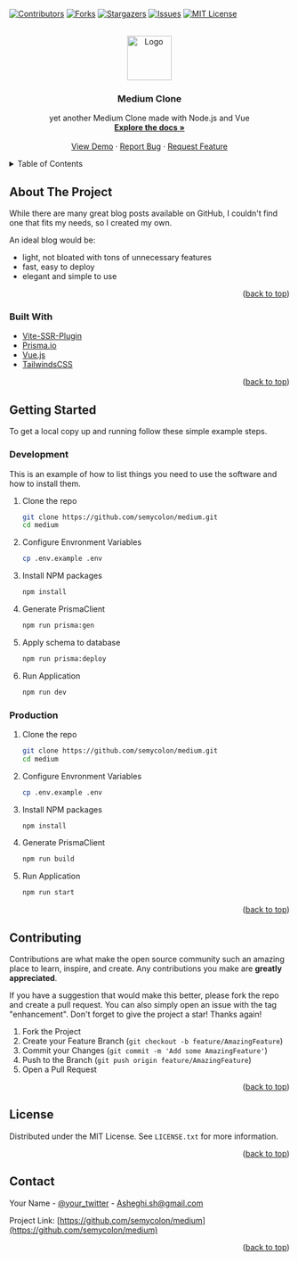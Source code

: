 <div id="top"></div>

<!-- PROJECT SHIELDS -->
<!--
*** I'm using markdown "reference style" links for readability.
*** Reference links are enclosed in brackets [ ] instead of parentheses ( ).
*** See the bottom of this document for the declaration of the reference variables
*** for contributors-url, forks-url, etc. This is an optional, concise syntax you may use.
*** https://www.markdownguide.org/basic-syntax/#reference-style-links
-->
[![Contributors][contributors-shield]][contributors-url]
[![Forks][forks-shield]][forks-url]
[![Stargazers][stars-shield]][stars-url]
[![Issues][issues-shield]][issues-url]
[![MIT License][license-shield]][license-url]

[//]: # ([![LinkedIn][linkedin-shield]][linkedin-url])



<!-- PROJECT LOGO -->
<br />
<div align="center">
  <a href="https://github.com/semycolon/medium">
    <img src="https://raw.githubusercontent.com/semycolon/medium/master/assets/icons/dynamic/icon-logo.svg" alt="Logo" width="80" height="80">
  </a>

<h3 align="center">Medium Clone</h3>

  <p align="center">
    yet another Medium Clone made with Node.js and Vue
    <br />
    <a href="https://github.com/semycolon/medium/tree/master/docs"><strong>Explore the docs »</strong></a>
    <br />
    <br />
    <a href="https://codeify.ir/">View Demo</a>
    ·
    <a href="https://github.com/semycolon/medium/issues">Report Bug</a>
    ·
    <a href="https://github.com/semycolon/medium/issues">Request Feature</a>
  </p>
</div>



<!-- TABLE OF CONTENTS -->
<details>
  <summary>Table of Contents</summary>
  <ol>
    <li>
      <a href="#about-the-project">About The Project</a>
      <ul>
        <li><a href="#built-with">Built With</a></li>
      </ul>
    </li>
    <li>
      <a href="#getting-started">Getting Started</a>
      <ul>
        <li><a href="#prerequisites">Prerequisites</a></li>
        <li><a href="#installation">Installation</a></li>
      </ul>
    </li>
    <li><a href="#usage">Usage</a></li>
    <li><a href="#roadmap">Roadmap</a></li>
    <li><a href="#contributing">Contributing</a></li>
    <li><a href="#license">License</a></li>
    <li><a href="#contact">Contact</a></li>
    <li><a href="#acknowledgments">Acknowledgments</a></li>
  </ol>
</details>



<!-- ABOUT THE PROJECT -->
## About The Project

<!-- [![Product Name Screen Shot][product-screenshot]](https://image.thum.io/get/maxAge/12/width/700/height/500https://codeify.ir) -->

While there are many great blog posts available on GitHub, I couldn't find one that fits my needs, so I created my own.

An ideal blog would be: 
- light, not bloated with tons of unnecessary features 
- fast, easy to deploy 
- elegant and simple to use


<p align="right">(<a href="#top">back to top</a>)</p>



### Built With

* [Vite-SSR-Plugin](https://vite-plugin-ssr.com/)
* [Prisma.io](https://www.prisma.io/)
* [Vue.js](https://vuejs.org/)
* [TailwindsCSS](https://vuejs.org/)

<p align="right">(<a href="#top">back to top</a>)</p>



<!-- GETTING STARTED -->
## Getting Started
To get a local copy up and running follow these simple example steps.

### Development

This is an example of how to list things you need to use the software and how to install them.
1. Clone the repo
   ```sh
   git clone https://github.com/semycolon/medium.git
   cd medium
   ```

2. Configure Envronment Variables 
   ```sh
   cp .env.example .env
   ```
3. Install NPM packages
   ```sh
   npm install
   ```
4. Generate PrismaClient
   ```sh
   npm run prisma:gen
   ```
5. Apply schema to database
   ```sh
   npm run prisma:deploy
   ```
5. Run Application
   ```sh
   npm run dev
   ```
   
   
### Production

1. Clone the repo
   ```sh
   git clone https://github.com/semycolon/medium.git
   cd medium
   ```
2. Configure Envronment Variables 
   ```sh
   cp .env.example .env
   ```
3. Install NPM packages
   ```sh
   npm install
   ```
4. Generate PrismaClient
   ```sh
   npm run build
   ```
5. Run Application
   ```sh
   npm run start
   ```

<p align="right">(<a href="#top">back to top</a>)</p>



<!-- CONTRIBUTING -->
## Contributing

Contributions are what make the open source community such an amazing place to learn, inspire, and create. Any contributions you make are **greatly appreciated**.

If you have a suggestion that would make this better, please fork the repo and create a pull request. You can also simply open an issue with the tag "enhancement".
Don't forget to give the project a star! Thanks again!

1. Fork the Project
2. Create your Feature Branch (`git checkout -b feature/AmazingFeature`)
3. Commit your Changes (`git commit -m 'Add some AmazingFeature'`)
4. Push to the Branch (`git push origin feature/AmazingFeature`)
5. Open a Pull Request

<p align="right">(<a href="#top">back to top</a>)</p>



<!-- LICENSE -->
## License

Distributed under the MIT License. See `LICENSE.txt` for more information.

<p align="right">(<a href="#top">back to top</a>)</p>



<!-- CONTACT -->
## Contact

Your Name - [@your_twitter](https://twitter.com/codeify_ir) - Asheghi.sh@gmail.com

Project Link: [https://github.com/semycolon/medium](https://github.com/semycolon/medium)

<p align="right">(<a href="#top">back to top</a>)</p>



[//]: # (<!-- ACKNOWLEDGMENTS -->)

[//]: # (## Acknowledgments)

[//]: # ()
[//]: # (Use this space to list resources you find helpful and would like to give credit to. I've included a few of my favorites to kick things off!)

[//]: # ()
[//]: # (* [Choose an Open Source License]&#40;https://choosealicense.com&#41;)

[//]: # (* [GitHub Emoji Cheat Sheet]&#40;https://www.webpagefx.com/tools/emoji-cheat-sheet&#41;)

[//]: # (* [Malven's Flexbox Cheatsheet]&#40;https://flexbox.malven.co/&#41;)

[//]: # (* [Malven's Grid Cheatsheet]&#40;https://grid.malven.co/&#41;)

[//]: # (* [Img Shields]&#40;https://shields.io&#41;)

[//]: # (* [GitHub Pages]&#40;https://pages.github.com&#41;)

[//]: # (* [Font Awesome]&#40;https://fontawesome.com&#41;)

[//]: # (* [React Icons]&#40;https://react-icons.github.io/react-icons/search&#41;)

[//]: # ()
[//]: # (<p align="right">&#40;<a href="#top">back to top</a>&#41;</p>)



<!-- MARKDOWN LINKS & IMAGES -->
<!-- https://www.markdownguide.org/basic-syntax/#reference-style-links -->
[contributors-shield]: https://img.shields.io/github/contributors/semycolon/medium.svg?style=for-the-badge
[contributors-url]: https://github.com/semycolon/medium/graphs/contributors
[forks-shield]: https://img.shields.io/github/forks/semycolon/medium.svg?style=for-the-badge
[forks-url]: https://github.com/semycolon/medium/network/members
[stars-shield]: https://img.shields.io/github/stars/semycolon/medium.svg?style=for-the-badge
[stars-url]: https://github.com/semycolon/medium/stargazers
[issues-shield]: https://img.shields.io/github/issues/semycolon/medium.svg?style=for-the-badge
[issues-url]: https://github.com/semycolon/medium/issues
[license-shield]: https://img.shields.io/github/license/semycolon/medium.svg?style=for-the-badge
[license-url]: https://github.com/semycolon/medium/blob/master/LICENSE.txt
[linkedin-shield]: https://img.shields.io/badge/-LinkedIn-black.svg?style=for-the-badge&logo=linkedin&colorB=555
[linkedin-url]: https://linkedin.com
[product-screenshot]: images/screenshot.png
